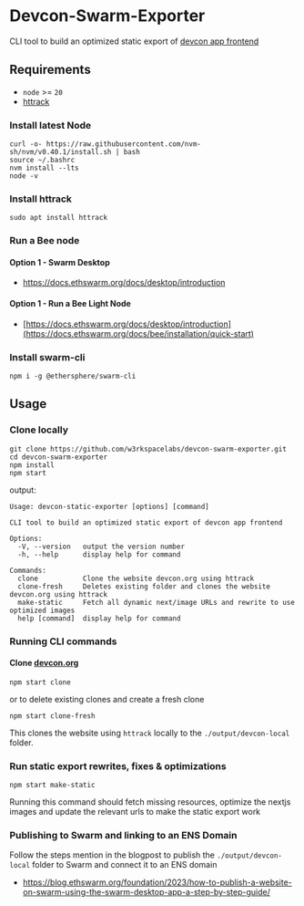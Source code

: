 # Devcon-Swarm-Exporter
CLI tool to build an optimized static export of [devcon app frontend](https://github.com/efdevcon/monorepo/tree/main/devcon-app)

## Requirements
- `node` >= `20`
- [httrack](https://github.com/xroche/httrack)

### Install latest Node
```
curl -o- https://raw.githubusercontent.com/nvm-sh/nvm/v0.40.1/install.sh | bash
source ~/.bashrc
nvm install --lts
node -v
```
### Install httrack
```
sudo apt install httrack
```
### Run a Bee node

#### Option 1 - Swarm Desktop
- https://docs.ethswarm.org/docs/desktop/introduction
#### Option 1 - Run a Bee Light Node
- [https://docs.ethswarm.org/docs/desktop/introduction](https://docs.ethswarm.org/docs/bee/installation/quick-start)

### Install swarm-cli
```
npm i -g @ethersphere/swarm-cli
```

## Usage

### Clone locally

```
git clone https://github.com/w3rkspacelabs/devcon-swarm-exporter.git
cd devcon-swarm-exporter
npm install
npm start
```
output:
```
Usage: devcon-static-exporter [options] [command]

CLI tool to build an optimized static export of devcon app frontend

Options:
  -V, --version   output the version number
  -h, --help      display help for command

Commands:
  clone           Clone the website devcon.org using httrack
  clone-fresh     Deletes existing folder and clones the website devcon.org using httrack
  make-static     Fetch all dynamic next/image URLs and rewrite to use optimized images
  help [command]  display help for command
```
### Running CLI commands
#### Clone [devcon.org](https://devcon.org/en/) 
```
npm start clone
```
or to delete existing clones and create a fresh clone
```
npm start clone-fresh
```
This clones the website using `httrack` locally to the `./output/devcon-local` folder.

### Run static export rewrites, fixes & optimizations
```
npm start make-static
```
Running this command should fetch missing resources, optimize the nextjs images and update the relevant urls to make the static export work

### Publishing to Swarm and linking to an ENS Domain

Follow the steps mention in the blogpost to publish the `./output/devcon-local` folder to Swarm and connect it to an ENS domain

- https://blog.ethswarm.org/foundation/2023/how-to-publish-a-website-on-swarm-using-the-swarm-desktop-app-a-step-by-step-guide/


